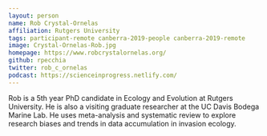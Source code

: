 ```yaml
---
layout: person
name: Rob Crystal-Ornelas
affiliation: Rutgers University
tags: participant-remote canberra-2019-people canberra-2019-remote
image: Crystal-Ornelas-Rob.jpg
homepage: https://www.robcrystalornelas.org/
github: rpecchia
twitter: rob_c_ornelas
podcast: https://scienceinprogress.netlify.com/
---
```

Rob is a 5th year PhD candidate in Ecology and Evolution at Rutgers University. He is also a visiting graduate researcher at the UC Davis Bodega Marine Lab. He uses meta-analysis and systematic review to explore research biases and trends in data accumulation in invasion ecology.